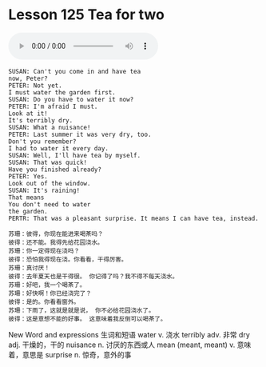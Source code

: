 # Lesson 125 Tea for two

​<audio id="audio" controls="" loop="loop">
    <source id="mp3" src="https://online1.tingclass.net/lesson/shi0529/0000/16/125.mp3"> 
</audio>

```
SUSAN: Can't you come in and have tea
now, Peter?
PETER: Not yet.
I must water the garden first.
SUSAN: Do you have to water it now?
PETER: I'm afraid I must.
Look at it!
It's terribly dry.
SUSAN: What a nuisance!
PETER: Last summer it was very dry, too.
Don't you remember?
I had to water it every day.
SUSAN: Well, I'll have tea by myself.
SUSAN: That was quick!
Have you finished already?
PETER: Yes.
Look out of the window.
SUSAN: It's raining!
That means
You don't need to water
the garden.
PERTR: That was a pleasant surprise. It means I can have tea, instead.

苏珊：彼得，你现在能进来喝茶吗？
彼得：还不能。我得先给花园浇水。
苏珊：你一定得现在浇吗？
彼得：恐怕我得现在浇。你看看，干得厉害。
苏珊：真讨厌！
彼得：去年夏天也是干得很。 你记得了吗？我不得不每天浇水。
苏珊：好吧，我一个喝茶了。
苏珊：好快啊！你已经浇完了？
彼得：是的。你看看窗外。
苏珊：下雨了，这就是就是说， 你不必给花园浇水了。
彼得：这是意想不能的好事。 这意味着我反倒可以喝茶了。
```
New Word and expressions 生词和短语
water
v. 浇水
terribly
adv. 非常
dry
adj. 干燥的，干的
nuisance
n. 讨厌的东西或人
mean (meant, meant)
v. 意味着，意思是
surprise
n. 惊奇，意外的事
